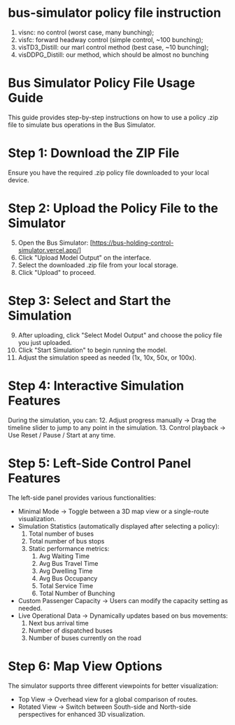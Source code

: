 # bus-simulator policy file instruction
1. visnc: no control (worst case, many bunching);  
2. visfc: forward headway control (simple control, ~100 bunching);  
3. visTD3_Distill: our marl control method (best case, ~10 bunching);  
4. visDDPG_Distill: our method, which should be almost no bunching

# Bus Simulator Policy File Usage Guide
This guide provides step-by-step instructions on how to use a policy .zip file to simulate bus operations in the Bus Simulator.

# Step 1: Download the ZIP File
Ensure you have the required .zip policy file downloaded to your local device.

# Step 2: Upload the Policy File to the Simulator
5. Open the Bus Simulator: [https://bus-holding-control-simulator.vercel.app/]
6. Click "Upload Model Output" on the interface.
7. Select the downloaded .zip file from your local storage.
8. Click "Upload" to proceed.

# Step 3: Select and Start the Simulation
9. After uploading, click "Select Model Output" and choose the policy file you just uploaded.
10. Click "Start Simulation" to begin running the model.
11. Adjust the simulation speed as needed (1x, 10x, 50x, or 100x).

# Step 4: Interactive Simulation Features
During the simulation, you can:
12. Adjust progress manually → Drag the timeline slider to jump to any point in the simulation.
13. Control playback → Use Reset / Pause / Start at any time.

# Step 5: Left-Side Control Panel Features
The left-side panel provides various functionalities:
- Minimal Mode → Toggle between a 3D map view or a single-route visualization.
- Simulation Statistics (automatically displayed after selecting a policy):
	1. Total number of buses
	2. Total number of bus stops
	3. Static performance metrics:
		1. Avg Waiting Time
		2. Avg Bus Travel Time
		3. Avg Dwelling Time
		4. Avg Bus Occupancy
		5. Total Service Time
		6. Total Number of Bunching
- Custom Passenger Capacity → Users can modify the capacity setting as needed.
- Live Operational Data → Dynamically updates based on bus movements:
	1. Next bus arrival time
	2. Number of dispatched buses
	3. Number of buses currently on the road

# Step 6: Map View Options
The simulator supports three different viewpoints for better visualization:
- Top View → Overhead view for a global comparison of routes.
- Rotated View → Switch between South-side and North-side perspectives for enhanced 3D visualization.
